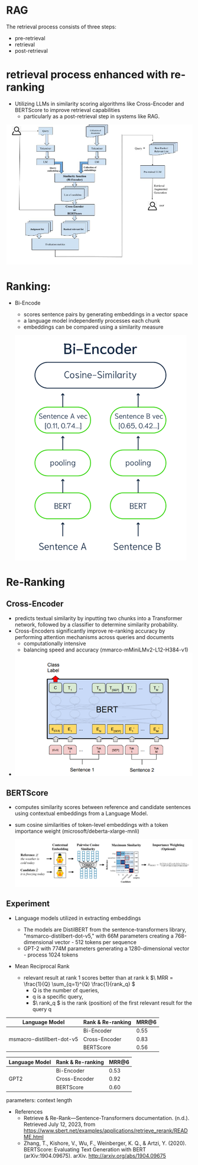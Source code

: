 # RAG
The retrieval process consists of three steps: 
* pre-retrieval
* retrieval
* post-retrieval

# retrieval process enhanced with re-ranking
- Utilizing LLMs in similarity scoring algorithms like Cross-Encoder and BERTScore to improve retrieval capabilities
  - particularly as a post-retrieval step in systems like RAG.

![Post Retrieval](Workflow-Reranker_RAG.jpg)



# Ranking:
* Bi-Encode
  * scores sentence pairs by generating embeddings in a vector space
  * a language model independently processes each chunk
  * embeddings can be compared using a similarity measure

  ![Bi_Encoder](Bi-Encoder.png)
# Re-Ranking    
## Cross-Encoder
  * predicts textual similarity by inputting two chunks into a Transformer network, followed by a classifier to determine similarity probability.
  * Cross-Encoders significantly improve re-ranking accuracy by performing attention mechanisms across queries and documents
    * computationally intensive
    * balancing speed and accuracy
      (mmarco-mMiniLMv2-L12-H384-v1)
  * ![Cross-Encoder](Cross_Encoder.png)

   
## BERTScore 
  * computes similarity scores between reference and candidate sentences using contextual embeddings from a Language Model.
  * sum cosine similarities of token-level embeddings with a token importance weight
    (microsoft/deberta-xlarge-mnli)
    
    ![BERTScore](BERTScore.png)
    
## Experiment
* Language models utilized in extracting embeddings

  * The models are DistilBERT from the sentence-transformers library, "msmarco-distilbert-dot-v5," with 66M parameters creating a 768-dimensional vector - 512 tokens per sequence
  * GPT-2 with 774M parameters generating a 1280-dimensional vector - process 1024 tokens
    
* Mean Reciprocal Rank
  * relevant result at rank 1 scores better than at rank k
    $\ MRR = \frac{1}{Q} \sum_{q=1}^{Q} \frac{1}{rank_q} \$
    * Q is the number of queries,
    * q is a specific query,
    * $\ rank_q \$ is the rank (position) of the first relevant result for the query q


|  Language Model            | Rank & Re-ranking | MRR@6     |
| -------------------------- | ----------------- | --------- |
|                            | Bi-Encoder        |0.55       |
| msmacro-distillbert-dot-v5 | Cross-Encoder     |0.83       |
|                            | BERTScore         |0.56       |

|  Language Model            | Rank & Re-ranking | MRR@6     |
| -------------------------- | ----------------- | --------- |
|                            | Bi-Encoder        |0.53       |
|             GPT2           | Cross-Encoder     |0.92       |
|                            | BERTScore         |0.60       |

 parameters: context length

* References 
  *  Retrieve & Re-Rank—Sentence-Transformers documentation. (n.d.). Retrieved July 12, 2023, from https://www.sbert.net/examples/applications/retrieve_rerank/README.html
  *  Zhang, T., Kishore, V., Wu, F., Weinberger, K. Q., & Artzi, Y. (2020). BERTScore: Evaluating Text Generation with BERT (arXiv:1904.09675). arXiv. http://arxiv.org/abs/1904.09675

  

